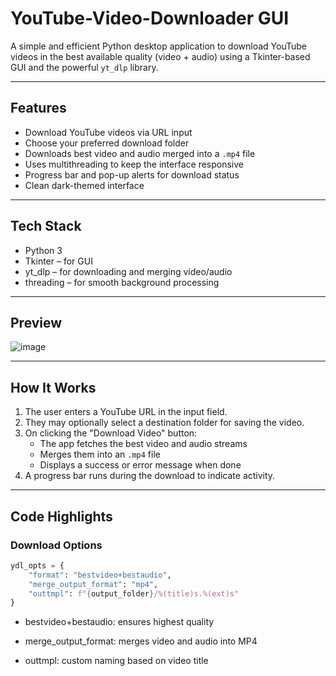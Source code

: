 # YouTube-Video-Downloader GUI

A simple and efficient Python desktop application to download YouTube videos in the best available quality (video + audio) using a Tkinter-based GUI and the powerful `yt_dlp` library.

---

## Features

- Download YouTube videos via URL input
- Choose your preferred download folder
- Downloads best video and audio merged into a `.mp4` file
- Uses multithreading to keep the interface responsive
- Progress bar and pop-up alerts for download status
- Clean dark-themed interface

---

## Tech Stack

- Python 3
- Tkinter – for GUI
- yt_dlp – for downloading and merging video/audio
- threading – for smooth background processing

---

## Preview

![image](https://github.com/user-attachments/assets/465aa3d0-9532-4cf2-b2ba-de02048d61da)
 

---

## How It Works

1. The user enters a YouTube URL in the input field.
2. They may optionally select a destination folder for saving the video.
3. On clicking the "Download Video" button:
   - The app fetches the best video and audio streams
   - Merges them into an `.mp4` file
   - Displays a success or error message when done
4. A progress bar runs during the download to indicate activity.

---

## Code Highlights

### Download Options

```python
ydl_opts = {
    "format": "bestvideo+bestaudio",
    "merge_output_format": "mp4",
    "outtmpl": f"{output_folder}/%(title)s.%(ext)s"
}
```
- bestvideo+bestaudio: ensures highest quality

- merge_output_format: merges video and audio into MP4

- outtmpl: custom naming based on video title
